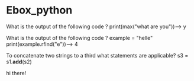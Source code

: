 # Ebox_python
What is the output of the following code ?
print(max("what are you"))--> y

What is the output of the following code ?
example = "helle"
print(example.rfind("e"))--> 4

To concatenate two strings to a third what statements are applicable?
s3 = s1.__add__(s2)

hi there!

